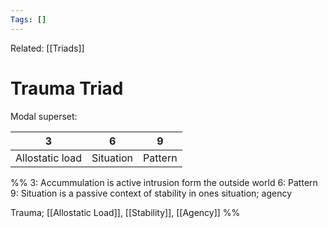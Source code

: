 ```yaml
---
Tags: []
---
```

Related: [[Triads]] 
# Trauma Triad
Modal superset:

| 3 | 6 | 9 |
|---|---|---|
| Allostatic load | Situation | Pattern |

%%
3: Accummulation is active intrusion form the outside world
6: Pattern
9: Situation is a passive context of stability in ones situation; agency

Trauma; [[Allostatic Load]], [[Stability]], [[Agency]]
%%